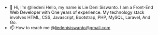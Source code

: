 - 👋 Hi, I’m @liedeni
Hello, my name is Lie Deni Siswanto. I am a Front-End Web Developer with One years of experience. My technology stack involves HTML, CSS, Javascript, Bootstrap, PHP, MySQL, Laravel, And Go.
- 📫 How to reach me @liedenisiswanto@gmail.com

<!---
liedeni/liedeni is a ✨ special ✨ repository because its `README.md` (this file) appears on your GitHub profile.
You can click the Preview link to take a look at your changes.
--->
